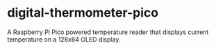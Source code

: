 # digital-thermometer-pico
A Raspberry Pi Pico powered temperature reader that displays current temperature on a 128x64 OLED display.
